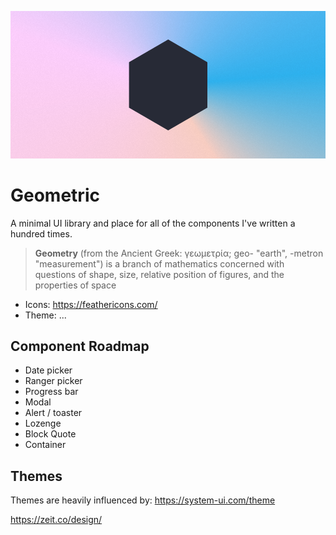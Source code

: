 <p align="center">
  <img src="assets/logo-large-alt.png" alt="Geometric Logo" />
</p>

# Geometric

A minimal UI library and place for all of the components I've written a hundred times.

> **Geometry** (from the Ancient Greek: γεωμετρία; geo- "earth", -metron "measurement") is a branch of mathematics concerned with questions of shape, size, relative position of figures, and the properties of space

-   Icons: https://feathericons.com/
-   Theme: ...

## Component Roadmap

-   Date picker
-   Ranger picker
-   Progress bar
-   Modal
-   Alert / toaster
-   Lozenge
-   Block Quote
-   Container

## Themes

Themes are heavily influenced by: https://system-ui.com/theme

https://zeit.co/design/
